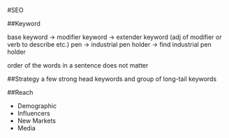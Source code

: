 #SEO

##Keyword

base keyword -> modifier keyword -> extender keyword (adj of modifier or verb to describe etc.)
pen -> industrial pen holder -> find industrial pen holder

order of the words in a sentence does not matter

##Strategy
a few strong head keywords and group of long-tail keywords

##Reach
- Demographic
- Influencers
- New Markets
- Media
